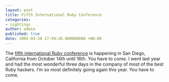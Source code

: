 ```yaml
---
layout: post
title: Fifth International Ruby Conference
categories:
- sightings
author: admin
published: true
date: 2005-03-20 17:59:28.000000000 +00:00
---
```

<p>The <a href="http://www.rubycentral.org/conference/">fifth international Ruby conference</a> is happening in San Diego, California from October 14th until 16th. You have to come. I went last year and had the most wonderful three days in the company of most of the best Ruby hackers. I&#8217;m so most definitely going again this year. You have to come.</p>